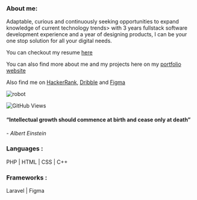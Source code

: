 ### About me: 
Adaptable, curious and continuously seeking opportunities to expand knowledge of current technology trends> with 3 years fullstack software development experience and a year of designing products, I can be your one stop solution for all your digital needs. 

You can checkout my resume [here](https://drive.google.com/file/d/1fT7vdzMX_Ck2lV_2vYkgK-pdiGxU2jt_/view?usp=sharing)

You can also find more about me and my projects here on my [portfolio website](https://rezaalhassan.github.io)

Also find me on [HackerRank](https://www.hackerrank.com/h1910876), [Dribble](https://www.dribbble.com/reza11981284128) and [Figma](https://www.figma.com/@reza1198)


![robot](https://github.com/RezaAlHassan/RezaAlHassan/assets/24864973/d60669a9-60cb-4aa3-9d7d-1c15f2d36135)

![GitHub Views](https://komarev.com/ghpvc/?username=RezaAlHassan)

#### “Intellectual growth should commence at birth and cease only at death”
 <em> - Albert Einstein </em>

### Languages :
PHP | HTML | CSS | C++ 

### Frameworks :
Laravel | Figma 







